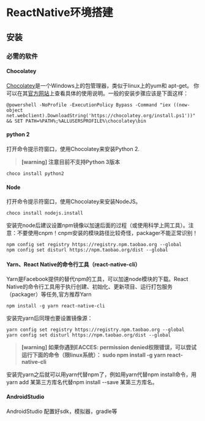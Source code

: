 # ReactNative环境搭建

## 安装

### 必需的软件

#### Chocolatey

[Chocolatey](https://chocolatey.org/)是一个Windows上的包管理器，类似于linux上的yum和 apt-get。 你可以在其[官方网站](https://chocolatey.org/)上查看具体的使用说明。一般的安装步骤应该是下面这样：

```
@powershell -NoProfile -ExecutionPolicy Bypass -Command "iex ((new-object net.webclient).DownloadString('https://chocolatey.org/install.ps1'))" && SET PATH=%PATH%;%ALLUSERSPROFILE%\chocolatey\bin
```
#### python 2

打开命令提示符窗口，使用Chocolatey来安装Python 2.

> **[warning] 注意目前不支持Python 3版本**

```
choco install python2
```

#### Node

打开命令提示符窗口，使用Chocolatey来安装NodeJS。

```
choco install nodejs.install
```

安装完node后建议设置npm镜像以加速后面的过程（或使用科学上网工具）。注意：不要使用cnpm！cnpm安装的模块路径比较奇怪，packager不能正常识别！

```
npm config set registry https://registry.npm.taobao.org --global
npm config set disturl https://npm.taobao.org/dist --global
```

#### Yarn、React Native的命令行工具（react-native-cli）

Yarn是Facebook提供的替代npm的工具，可以加速node模块的下载。React Native的命令行工具用于执行创建、初始化、更新项目、运行打包服务（packager）等任务,官方推荐Yarn

```
npm install -g yarn react-native-cli
```

安装完yarn后同理也要设置镜像源：

```
yarn config set registry https://registry.npm.taobao.org --global
yarn config set disturl https://npm.taobao.org/dist --global
```

>**[warning] 如果你遇到EACCES: permission denied权限错误，可以尝试运行下面的命令（限linux系统）： sudo npm install -g yarn react-native-cli**

安装完yarn之后就可以用yarn代替npm了，例如用yarn代替npm install命令，用yarn add 某第三方库名代替npm install --save 某第三方库名。

#### AndroidStudio

AndroidStudio 配置好sdk，模拟器，gradle等
